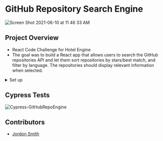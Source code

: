 # GitHub Repository Search Engine

![Screen Shot 2021-06-10 at 11 46 33 AM](https://user-images.githubusercontent.com/67242223/121564956-389f9200-c9d9-11eb-9161-42234a88b962.png)

## Project Overview
- React Code Challenge for Hotel Engine
- The goal was to build a React app that allows users to search the GitHub repositories API and let them sort repositories by stars/best match, and filter by language.  The repositories should display relevant information when selected.

<details>
  <summary>Set up</summary>

* *Click* the **Fork** button on the top right-hand corner of this page
* Clone the repository down and cd into the repo on your local machine by running:
  * `git clone git@github.com:jdxsmith/hotel-engine-tech-challenge.git`
  * `cd hotel-engine-tech-challenge`
* Install the library dependencies by running:
  * `npm install`
* To verify that it is setup correctly, run `npm start` in your terminal.
* Go to `http://localhost:3000/` and you should see the site.
* Enter `control + c` in your terminal to stop the server at any time.
</details>

## Cypress Tests

![Cypress-GitHubRepoEngine](https://user-images.githubusercontent.com/67242223/121563993-36890380-c9d8-11eb-888a-e22cb53a3ae6.gif)

## Contributors

- [Jordon Smith](https://github.com/jdxsmith)
